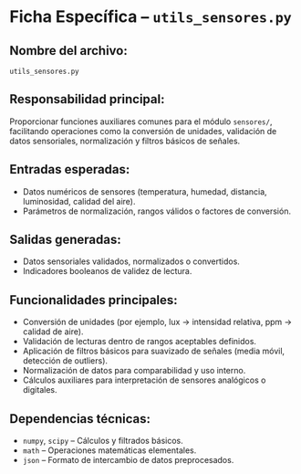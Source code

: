 # Ficha Específica – `utils_sensores.py`

## Nombre del archivo:
`utils_sensores.py`

## Responsabilidad principal:
Proporcionar funciones auxiliares comunes para el módulo `sensores/`, facilitando operaciones como la conversión de unidades, validación de datos sensoriales, normalización y filtros básicos de señales.

## Entradas esperadas:
- Datos numéricos de sensores (temperatura, humedad, distancia, luminosidad, calidad del aire).
- Parámetros de normalización, rangos válidos o factores de conversión.

## Salidas generadas:
- Datos sensoriales validados, normalizados o convertidos.
- Indicadores booleanos de validez de lectura.

## Funcionalidades principales:
- Conversión de unidades (por ejemplo, lux → intensidad relativa, ppm → calidad de aire).
- Validación de lecturas dentro de rangos aceptables definidos.
- Aplicación de filtros básicos para suavizado de señales (media móvil, detección de outliers).
- Normalización de datos para comparabilidad y uso interno.
- Cálculos auxiliares para interpretación de sensores analógicos o digitales.

## Dependencias técnicas:
- `numpy`, `scipy` – Cálculos y filtrados básicos.
- `math` – Operaciones matemáticas elementales.
- `json` – Formato de intercambio de datos preprocesados.

